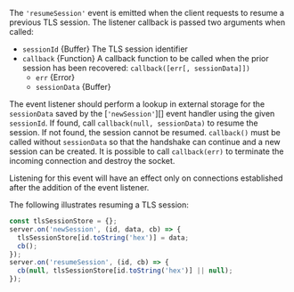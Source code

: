 <!-- YAML
added: v0.9.2
-->

The `'resumeSession'` event is emitted when the client requests to resume a
previous TLS session. The listener callback is passed two arguments when
called:

* `sessionId` {Buffer} The TLS session identifier
* `callback` {Function} A callback function to be called when the prior session
  has been recovered: `callback([err[, sessionData]])`
  * `err` {Error}
  * `sessionData` {Buffer}

The event listener should perform a lookup in external storage for the
`sessionData` saved by the [`'newSession'`][] event handler using the given
`sessionId`. If found, call `callback(null, sessionData)` to resume the session.
If not found, the session cannot be resumed. `callback()` must be called
without `sessionData` so that the handshake can continue and a new session can
be created. It is possible to call `callback(err)` to terminate the incoming
connection and destroy the socket.

Listening for this event will have an effect only on connections established
after the addition of the event listener.

The following illustrates resuming a TLS session:

```js
const tlsSessionStore = {};
server.on('newSession', (id, data, cb) => {
  tlsSessionStore[id.toString('hex')] = data;
  cb();
});
server.on('resumeSession', (id, cb) => {
  cb(null, tlsSessionStore[id.toString('hex')] || null);
});
```

